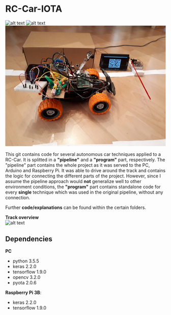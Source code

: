 # RC-Car-IOTA

[//]: # (Image References)
[image1]: ./project_images/overview_1.jpg
[gif1]: ./project_images/run_qr_2x.gif
[gif2]: ./project_images/whole_top_2x.gif
[gif3]: ./project_images/track_overview.gif


![alt text][gif1] ![alt text][gif2]
![alt text][image1] 


This git contains code for several autonomous car techniques applied to a RC-Car. It is splitted in a **"pipeline"** and a **"program"** part, respectively. The "pipeline" part contains the whole project as it was served to the PC, Arduino and Raspberry Pi. It was able to drive around the track and contains the logic for connecting the different parts of the project.
However, since I assume the pipeline approach would **not** generalize well to other environment conditions, the **"program"** part contains standalone code for every **single** technique which was used in the original pipeline, without any connection. 

Further **code/explanations** can be found within the certain folders.

**Track overview** <br/>
![alt text][gif3] 


## Dependencies
**PC**
* python 3.5.5
* keras 2.2.0
* tensorflow 1.9.0
* opencv 3.2.0
* pyota 2.0.6

**Raspberry Pi 3B**:
* keras 2.2.0
* tensorflow 1.9.0